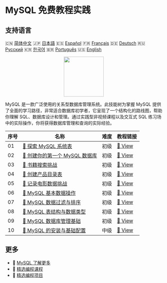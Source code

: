 # MySQL 免费教程实践

## 支持语言

🇨🇳 [简体中文](README_zh.md) 🇯🇵 [日本語](README_ja.md) 🇪🇸 [Español](README_es.md) 🇫🇷 [Français](README_fr.md) 🇩🇪 [Deutsch](README_de.md) 🇷🇺 [Русский](README_ru.md) 🇰🇷 [한국어](README_ko.md) 🇧🇷 [Português](README_pt.md) 🇺🇸 [English](README.md) 

<div align="center">
<img width="128px" src="https://file.labex.io/path/3JJy1bOBmUoZ.png">
</div>

MySQL 是一款广泛使用的关系型数据库管理系统。此技能树为掌握 MySQL 提供了全面的学习路径，非常适合数据库初学者，它呈现了一个结构化的路线图，帮助你理解 SQL、数据库设计和管理。通过实践型非视频课程以及交互式 SQL 练习场中的实际操作，你将获得数据库管理和查询的实际经验。

|   序号 | 名称                                                                                                                  | 难度   | 教程链接                                                                                            |
|--------|-----------------------------------------------------------------------------------------------------------------------|--------|-----------------------------------------------------------------------------------------------------|
|     01 | [📖 探索 MySQL 系统表](https://labex.io/zh/tutorials/mysql-explore-mysql-system-tables-391702)                        | 初级   | [🔗 View](https://labex.io/zh/tutorials/mysql-explore-mysql-system-tables-391702)                   |
|     02 | [📖 创建你的第一个 MySQL 数据库](https://labex.io/zh/tutorials/mysql-create-your-first-mysql-database-418265)         | 初级   | [🔗 View](https://labex.io/zh/tutorials/mysql-create-your-first-mysql-database-418265)              |
|     03 | [📖 书籍搜索挑战](https://labex.io/zh/tutorials/mysql-book-search-challenge-418297)                                   | 初级   | [🔗 View](https://labex.io/zh/tutorials/mysql-book-search-challenge-418297)                         |
|     04 | [📖 创建产品目录表](https://labex.io/zh/tutorials/mysql-create-a-product-catalog-table-418298)                        | 初级   | [🔗 View](https://labex.io/zh/tutorials/mysql-create-a-product-catalog-table-418298)                |
|     05 | [📖 记录电影数据挑战](https://labex.io/zh/tutorials/mysql-record-movie-data-challenge-418302)                         | 初级   | [🔗 View](https://labex.io/zh/tutorials/mysql-record-movie-data-challenge-418302)                   |
|     06 | [📖 MySQL 基本数据操作](https://labex.io/zh/tutorials/sql-mysql-basic-data-manipulation-418303)                       | 初级   | [🔗 View](https://labex.io/zh/tutorials/sql-mysql-basic-data-manipulation-418303)                   |
|     07 | [📖 MySQL 数据过滤与排序](https://labex.io/zh/tutorials/mysql-mysql-data-filtering-and-sorting-418305)                | 初级   | [🔗 View](https://labex.io/zh/tutorials/mysql-mysql-data-filtering-and-sorting-418305)              |
|     08 | [📖 MySQL 表结构与数据类型](https://labex.io/zh/tutorials/mysql-mysql-table-structure-and-data-types-418307)          | 初级   | [🔗 View](https://labex.io/zh/tutorials/mysql-mysql-table-structure-and-data-types-418307)          |
|     09 | [📖 MySQL 数据库管理基础](https://labex.io/zh/tutorials/mysql-database-management-fundamentals-with-mysql-418414)     | 初级   | [🔗 View](https://labex.io/zh/tutorials/mysql-database-management-fundamentals-with-mysql-418414)   |
|     10 | [📖 MySQL 的安装与基础配置](https://labex.io/zh/tutorials/mysql-installation-and-basic-configuration-of-mysql-418415) | 中级   | [🔗 View](https://labex.io/zh/tutorials/mysql-installation-and-basic-configuration-of-mysql-418415) |

## 更多

- 🔗 [MySQL 了解更多](https://labex.io/zh/skilltrees/mysql)
- 🔗 [精选编程课程](https://github.com/labex-labs/awesome-programming-courses)
- 🔗 [精选编程项目](https://github.com/labex-labs/awesome-programming-projects)


